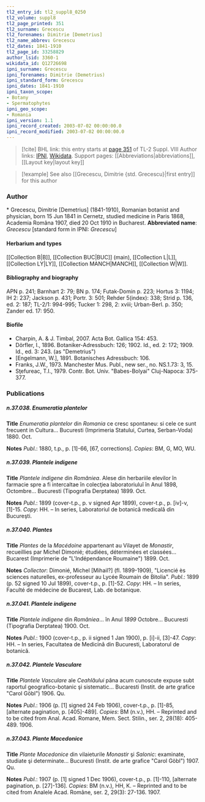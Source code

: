 ```yaml
---
tl2_entry_id: tl2_suppl8_0250
tl2_volume: suppl8
tl2_page_printed: 351
tl2_surname: Grecescu
tl2_forenames: Dimitrie [Demetrius]
tl2_name_abbrev: Grecescu
tl2_dates: 1841-1910
tl2_page_id: 33258829
author_lsid: 3360-1
wikidata_id: Q12726698
ipni_surname: Grecescu
ipni_forenames: Dimitrie (Demetrius)
ipni_standard_form: Grecescu
ipni_dates: 1841-1910
ipni_taxon_scope: 
- Botany
- Spermatophytes
ipni_geo_scope: 
- Romania
ipni_version: 1.1
ipni_record_created: 2003-07-02 00:00:00.0
ipni_record_modified: 2003-07-02 00:00:00.0
---
```


> [!cite] BHL link: this entry starts at [page 351](https://www.biodiversitylibrary.org/page/33258829) of TL-2 Suppl. VIII
> Author links: [IPNI](https://www.ipni.org/a/3360-1), [Wikidata](https://www.wikidata.org/wiki/Q12726698). Support pages: [[Abbreviations|abbreviations]], [[Layout key|layout key]]

> [!example] See also [[Grecescu, Dimitrie {std. Grecescu}|first entry]] for this author

### Author

\* Grecescu, Dimitrie \[Demetrius\] (1841-1910), Romanian botanist and physician, born 15 Jun 1841 in Cernetz, studied medicine in Paris 1868, Academia Româna 1907, died 20 Oct 1910 in Bucharest. 
**Abbreviated name**: *Grecescu* \[standard form in IPNI: *Grecescu*\]

#### Herbarium and types

[[Collection B|B]], [[Collection BUC|BUC]] (main), [[Collection L|L]], [[Collection LY|LY]], [[Collection MANCH|MANCH]], [[Collection W|W]].

#### Bibliography and biography

APN p. 241; Barnhart 2: 79; BN p. 174; Futak-Domin p. 223; Hortus 3: 1194; IH 2: 237; Jackson p. 431; Portr. 3: 501; Rehder 5(index): 338; Strid p. 136, ed. 2: 187; TL-2/1: 994-995; Tucker 1: 298, 2: xviii; Urban-Berl. p. 350; Zander ed. 17: 950.

#### Biofile

- Charpin, A. & J. Timbal, 2007. Acta Bot. Gallica 154: 453.
- Dörfler, I., 1896. Botaniker-Adressbuch: 126; 1902. Id., ed. 2: 172; 1909. Id., ed. 3: 243. (as "Demetrius")
- \[Engelmann, W.\], 1891. Botanisches Adressbuch: 106.
- Franks, J.W., 1973. Manchester Mus. Publ., new ser., no. NS.1.73: 3, 15.
- Sţefureac, T.I., 1979. Contr. Bot. Univ. "Babes-Bolyai" Cluj-Napoca: 375-377.

### Publications

##### n.37.038. Enumeratia plantelor

**Title**
*Enumeratia plantelor* din *Romania* ce cresc spontaneu: si cele ce sunt frecuent in Cultura... Bucuresti (Imprimeria Statului, Curtea, Serban-Voda) 1880. Oct.

**Notes**
*Publ*.: 1880, t.p., p. \[1\]-66, \[67, corrections\]. *Copies*: BM, G, MO, WU.

##### n.37.039. Plantele indigene

**Title**
*Plantele indigene* din *Româniea*. Alese din herbariile elevilor în farmacie spre a fi intercaltae în colecţiea laboratoriuluî în Anul 1898, Octombre... Bucuresti (Tipografia Derptatea) 1899. Oct.

**Notes**
*Publ*.: 1899 (cover-t.p., p. v signed Apr 1899), cover-t.p., p. \[iv\]-v, \[1\]-15. *Copy*: HH. – In series, Laboratoriul de botanicǎ medicalǎ din Bucureşti.

##### n.37.040. Plantes

**Title**
*Plantes* de la *Macédoine* appartenant au Vilayet de *Monastir*, recueillies par Michel Dimonié; étudiées, déterminées et classées... Bucarest (Imprimerie de "L'Indépendance Roumaine") 1899. Oct.

**Notes**
*Collector*: Dimonié, Michel \[Mihail?\] (fl. 1899-1909), "Licencié ès sciences naturelles, ex-professeur au Lycée Roumain de Bitolia".
*Publ*.: 1899 (p. 52 signed 10 Jul 1899), cover-t.p., p. \[1\]-52. *Copy*: HH. – In series, Faculté de médecine de Bucarest, Lab. de botanique.

##### n.37.041. Plantele indigene

**Title**
*Plantele indigene* din *Româniea*... în Anul *1899* Octobre... Bucuresti (Tipografia Derptatea) 1900. Oct.

**Notes**
*Publ*.: 1900 (cover-t.p., p. ii signed 1 Jan 1900), p. \[i\]-ii, \[3\]-47. *Copy*: HH. – In series, Facultatea de Medicinǎ din Bucuresti, Laboratorul de botanicǎ.

##### n.37.042. Plantele Vasculare

**Title**
*Plantele Vasculare* ale *Ceahlǎului* pâna acum cunoscute expuse subt raportul geografico-botanic şi sistematic... Bucaresti (Instit. de arte grafice "Carol Göbl") 1906. Qu.

**Notes**
*Publ*.: 1906 (p. \[1\] signed 24 Feb 1906), cover-t.p., p. \[1\]-85, \[alternate pagination, p. \[405\]-489\]. *Copies*: BM (n.v.), HH. – Reprinted and to be cited from Anal. Acad. Romane, Mem. Sect. Stilin., ser. 2, 28(18): 405-489. 1906.

##### n.37.043. Plante Macedonice

**Title**
*Plante Macedonice* din vilaieturile *Monastir* şi *Salonic*: examinate, studiate şi determinate... Bucuresti (Instit. de arte grafice "Carol Göbl") 1907. Qu.

**Notes**
*Publ*.: 1907 (p. \[1\] signed 1 Dec 1906), cover-t.p., p. \[1\]-110, \[alternate pagination, p. \[27\]-136\]. *Copies*: BM (n.v.), HH, K. – Reprinted and to be cited from Analele Acad. Române, ser. 2, 29(3): 27-136. 1907.

